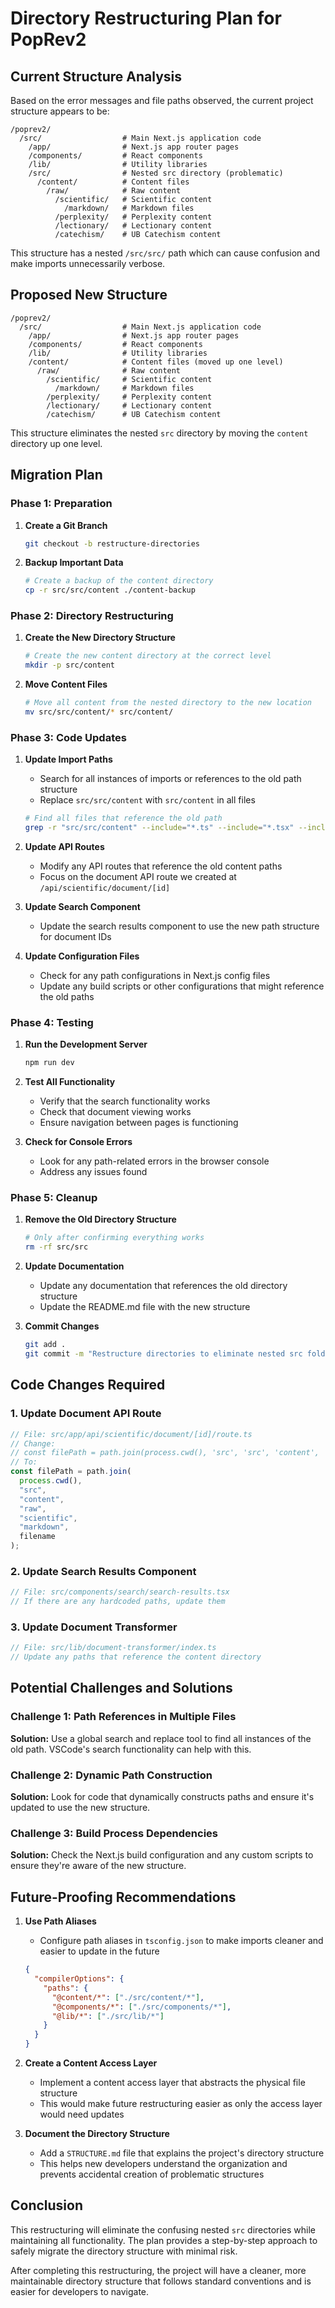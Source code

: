 # Directory Restructuring Plan for PopRev2

## Current Structure Analysis

Based on the error messages and file paths observed, the current project structure appears to be:

```
/poprev2/
  /src/                  # Main Next.js application code
    /app/                # Next.js app router pages
    /components/         # React components
    /lib/                # Utility libraries
    /src/                # Nested src directory (problematic)
      /content/          # Content files
        /raw/            # Raw content
          /scientific/   # Scientific content
            /markdown/   # Markdown files
          /perplexity/   # Perplexity content
          /lectionary/   # Lectionary content
          /catechism/    # UB Catechism content
```

This structure has a nested `/src/src/` path which can cause confusion and make imports unnecessarily verbose.

## Proposed New Structure

```
/poprev2/
  /src/                  # Main Next.js application code
    /app/                # Next.js app router pages
    /components/         # React components
    /lib/                # Utility libraries
    /content/            # Content files (moved up one level)
      /raw/              # Raw content
        /scientific/     # Scientific content
          /markdown/     # Markdown files
        /perplexity/     # Perplexity content
        /lectionary/     # Lectionary content
        /catechism/      # UB Catechism content
```

This structure eliminates the nested `src` directory by moving the `content` directory up one level.

## Migration Plan

### Phase 1: Preparation

1. **Create a Git Branch**

   ```bash
   git checkout -b restructure-directories
   ```

2. **Backup Important Data**
   ```bash
   # Create a backup of the content directory
   cp -r src/src/content ./content-backup
   ```

### Phase 2: Directory Restructuring

1. **Create the New Directory Structure**

   ```bash
   # Create the new content directory at the correct level
   mkdir -p src/content
   ```

2. **Move Content Files**
   ```bash
   # Move all content from the nested directory to the new location
   mv src/src/content/* src/content/
   ```

### Phase 3: Code Updates

1. **Update Import Paths**

   - Search for all instances of imports or references to the old path structure
   - Replace `src/src/content` with `src/content` in all files

   ```bash
   # Find all files that reference the old path
   grep -r "src/src/content" --include="*.ts" --include="*.tsx" --include="*.js" --include="*.jsx" ./src
   ```

2. **Update API Routes**

   - Modify any API routes that reference the old content paths
   - Focus on the document API route we created at `/api/scientific/document/[id]`

3. **Update Search Component**

   - Update the search results component to use the new path structure for document IDs

4. **Update Configuration Files**
   - Check for any path configurations in Next.js config files
   - Update any build scripts or other configurations that might reference the old paths

### Phase 4: Testing

1. **Run the Development Server**

   ```bash
   npm run dev
   ```

2. **Test All Functionality**

   - Verify that the search functionality works
   - Check that document viewing works
   - Ensure navigation between pages is functioning

3. **Check for Console Errors**
   - Look for any path-related errors in the browser console
   - Address any issues found

### Phase 5: Cleanup

1. **Remove the Old Directory Structure**

   ```bash
   # Only after confirming everything works
   rm -rf src/src
   ```

2. **Update Documentation**

   - Update any documentation that references the old directory structure
   - Update the README.md file with the new structure

3. **Commit Changes**
   ```bash
   git add .
   git commit -m "Restructure directories to eliminate nested src folders"
   ```

## Code Changes Required

### 1. Update Document API Route

```typescript
// File: src/app/api/scientific/document/[id]/route.ts
// Change:
// const filePath = path.join(process.cwd(), 'src', 'src', 'content', 'raw', 'scientific', 'markdown', filename);
// To:
const filePath = path.join(
  process.cwd(),
  "src",
  "content",
  "raw",
  "scientific",
  "markdown",
  filename
);
```

### 2. Update Search Results Component

```typescript
// File: src/components/search/search-results.tsx
// If there are any hardcoded paths, update them
```

### 3. Update Document Transformer

```typescript
// File: src/lib/document-transformer/index.ts
// Update any paths that reference the content directory
```

## Potential Challenges and Solutions

### Challenge 1: Path References in Multiple Files

**Solution:** Use a global search and replace tool to find all instances of the old path. VSCode's search functionality can help with this.

### Challenge 2: Dynamic Path Construction

**Solution:** Look for code that dynamically constructs paths and ensure it's updated to use the new structure.

### Challenge 3: Build Process Dependencies

**Solution:** Check the Next.js build configuration and any custom scripts to ensure they're aware of the new structure.

## Future-Proofing Recommendations

1. **Use Path Aliases**

   - Configure path aliases in `tsconfig.json` to make imports cleaner and easier to update in the future

   ```json
   {
     "compilerOptions": {
       "paths": {
         "@content/*": ["./src/content/*"],
         "@components/*": ["./src/components/*"],
         "@lib/*": ["./src/lib/*"]
       }
     }
   }
   ```

2. **Create a Content Access Layer**

   - Implement a content access layer that abstracts the physical file structure
   - This would make future restructuring easier as only the access layer would need updates

3. **Document the Directory Structure**
   - Add a `STRUCTURE.md` file that explains the project's directory structure
   - This helps new developers understand the organization and prevents accidental creation of problematic structures

## Conclusion

This restructuring will eliminate the confusing nested `src` directories while maintaining all functionality. The plan provides a step-by-step approach to safely migrate the directory structure with minimal risk.

After completing this restructuring, the project will have a cleaner, more maintainable directory structure that follows standard conventions and is easier for developers to navigate.
